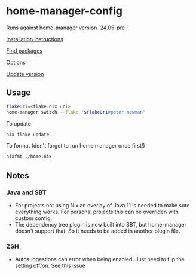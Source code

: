 # home-manager-config

Runs against home-manager version `24.05-pre``

[Installation instructions](https://nixos.wiki/wiki/Home_Manager)

[Find packages](https://search.nixos.org/packages)

[Options](https://nix-community.github.io/home-manager/options.xhtml)

[Update version](https://nix-community.github.io/home-manager/index.xhtml#sec-updating)

## Usage

```sh
flakeUri=<flake.nix uri>
home-manager switch --flake "$flakeUri#peter.newman"
```

To update

```sh
nix flake update
```

To format (don't forget to run home manager once first!)

```sh
nixfmt ./home.nix
```

## Notes

### Java and SBT

- For projects not using Nix an overlay of Java 11 is needed to make sure everything works. For personal projects this can be overriden with custom config.
- The dependency tree plugin is now built into SBT, but home-manager doesn't support that. So it needs to be added in another plugin file.

### ZSH

- Autosuggestions can error when being enabled. Just need to flip the setting off/on. See [this issue](https://github.com/NixOS/nix/issues/5445)
